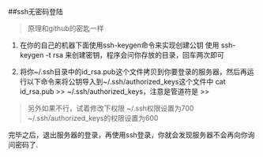 ##ssh无密码登陆

> 原理和github的密匙一样

1. 在你的自己的机器下面使用ssh-keygen命令来实现创建公钥
使用 ssh-keygen -t rsa 来创建密钥，程序会问你存放的目录，回车两次即可

2. 将你~/.ssh目录中的id_rsa.pub这个文件拷贝到你要登录的服务器，然后再运行以下命令来将公钥导入到~/.ssh/authorized_keys这个文件中
cat id_rsa.pub >> ~/.ssh/authorized_keys，注意是管道符是 >>

>另外如果不行，试着修改下权限
~/.ssh权限设置为700
~/.ssh/authorized_keys的权限设置为600

完毕之后，退出服务器的登录，再使用ssh登录，你就会发现服务器不会再向你询问密码了.
